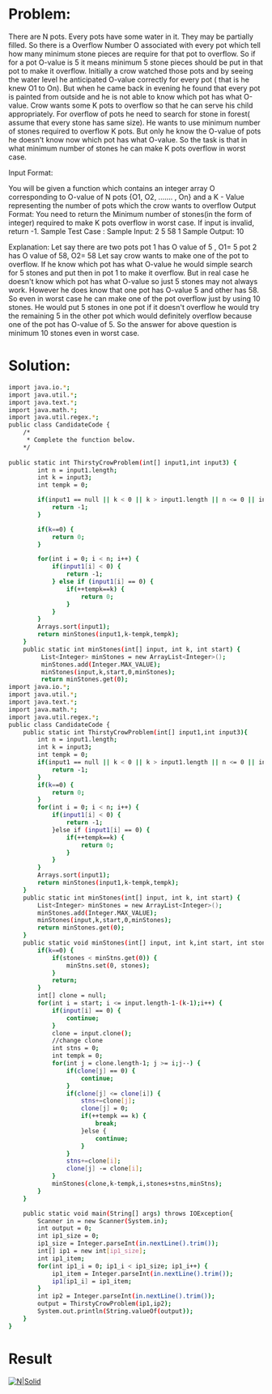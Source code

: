 # Problem:
There are N pots. Every pots have some water in it. They may be partially filled. So there is a Overflow
Number O associated with every pot which tell how many minimum stone pieces are require for that pot to
overflow. So if for a pot O-value is 5 it means minimum 5 stone pieces should be put in that pot to make it
overflow. Initially a crow watched those pots and by seeing the water level he anticipated O-value correctly
for every pot ( that is he knew O1 to On). But when he came back in evening he found that every pot is
painted from outside and he is not able to know which pot has what O-value. Crow wants some K pots to
overflow so that he can serve his child appropriately. For overflow of pots he need to search for stone in
forest( assume that every stone has same size). He wants to use minimum number of stones required to
overflow K pots. But only he know the O-value of pots he doesn't know now which pot has what O-value. So
the task is that in what minimum number of stones he can make K pots overflow in worst case.

Input Format:

You will be given a function which contains an integer array O corresponding to O-value of N pots {O1, O2,
....... , On} and a K - Value representing the number of pots which the crow wants to overflow
Output Format:
You need to return the Minimum number of stones(in the form of integer) required to make K pots overflow
in worst case. If input is invalid, return -1.
Sample Test Case :
Sample Input:
2
5
58
1
Sample Output:
10

Explanation:
Let say there are two pots
pot 1 has O value of 5 , O1= 5
pot 2 has O value of 58, O2= 58
Let say crow wants to make one of the pot​ to overflow. If he know which pot has what O-value he would
simple search for 5 stones and put then in pot 1 to make it overflow. But in real case he doesn't know which
pot has what O-value so just 5 stones may not always work. However he does know that one pot has
O-value 5 and other has 58. So even in worst case he can make one of the pot overflow just by using 10
stones. He would put 5 stones in one pot if it doesn't overflow he would try the remaining 5 in the other pot
which would definitely overflow because one of the pot has O-value of 5. So the answer for above question
is minimum 10 stones even in worst case.


# Solution:


```sh
import java.io.*;
import java.util.*;
import java.text.*;
import java.math.*;
import java.util.regex.*;
public class CandidateCode {
    /*
     * Complete the function below.
    */
    
public static int ThirstyCrowProblem(int[] input1,int input3) {
		int n = input1.length;
		int k = input3;
		int tempk = 0;

		if(input1 == null || k < 0 || k > input1.length || n <= 0 || input1.length != n) {
			return -1;
		}

		if(k==0) {
			return 0;
		}

		for(int i = 0; i < n; i++) {
			if(input1[i] < 0) {
				return -1;
			} else if (input1[i] == 0) {
				if(++tempk==k) {
					return 0;
				}
			}
		}
		Arrays.sort(input1);
		return minStones(input1,k-tempk,tempk);
	}
    public static int minStones(int[] input, int k, int start) {
    	 List<Integer> minStones = new ArrayList<Integer>();
         minStones.add(Integer.MAX_VALUE);
         minStones(input,k,start,0,minStones);
         return minStones.get(0);
import java.io.*;
import java.util.*;
import java.text.*;
import java.math.*;
import java.util.regex.*;
public class CandidateCode {
    public static int ThirstyCrowProblem(int[] input1,int input3){
        int n = input1.length;
        int k = input3;
        int tempk = 0;
        if(input1 == null || k < 0 || k > input1.length || n <= 0 || input1.length != n) {
            return -1;
        }
        if(k==0) {
            return 0;
        }
        for(int i = 0; i < n; i++) {
            if(input1[i] < 0) {
                return -1;
            }else if (input1[i] == 0) {
                if(++tempk==k) {
                    return 0;
                }
            }
        }
        Arrays.sort(input1);
        return minStones(input1,k-tempk,tempk);
    }
    public static int minStones(int[] input, int k, int start) {
        List<Integer> minStones = new ArrayList<Integer>();
        minStones.add(Integer.MAX_VALUE);
        minStones(input,k,start,0,minStones);
        return minStones.get(0);
    }
    public static void minStones(int[] input, int k,int start, int stones, List<Integer> minStns) {
        if(k==0) {
            if(stones < minStns.get(0)) {
                minStns.set(0, stones);
            }
            return;
        }
        int[] clone = null;
        for(int i = start; i <= input.length-1-(k-1);i++) {
            if(input[i] == 0) {
                continue;
            }
            clone = input.clone();
            //change clone
            int stns = 0;
            int tempk = 0;
            for(int j = clone.length-1; j >= i;j--) {
                if(clone[j] == 0) {
                    continue;
                }
                if(clone[j] <= clone[i]) {
                    stns+=clone[j];
                    clone[j] = 0;
                    if(++tempk == k) {
                        break;
                    }else {
                        continue;
                    }
                }
                stns+=clone[i];
                clone[j] -= clone[i];
            }
            minStones(clone,k-tempk,i,stones+stns,minStns);
        }
    }    

    public static void main(String[] args) throws IOException{
        Scanner in = new Scanner(System.in);
        int output = 0;
        int ip1_size = 0;
        ip1_size = Integer.parseInt(in.nextLine().trim());
        int[] ip1 = new int[ip1_size];
        int ip1_item;
        for(int ip1_i = 0; ip1_i < ip1_size; ip1_i++) {
            ip1_item = Integer.parseInt(in.nextLine().trim());
            ip1[ip1_i] = ip1_item;
        }
        int ip2 = Integer.parseInt(in.nextLine().trim());
        output = ThirstyCrowProblem(ip1,ip2);
        System.out.println(String.valueOf(output));
    }
}

```

# Result

[![N|Solid](https://cdn.rawgit.com/jaideepghosh/Coding-Challenges/c4fedd8a/TechGig-Challenges/Master%20Code%20Champ/Techgig%20-%20Master%20Code%20Champ%20-%20Crazy%20Crow%20(Thrusty%20Crow).jpg)](https://jaideepghosh.blogspot.in)
